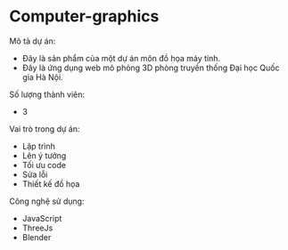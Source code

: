 # Computer-graphics

Mô tả dự án:
- Đây là sản phẩm của một dự án môn đồ họa máy tính. 
- Đây là ứng dụng web mô phỏng 3D phòng truyền thống Đại học Quốc gia Hà Nội.

Số lượng thành viên:
- 3

Vai trò trong dự án:
- Lập trình 
- Lên ý tưởng 
- Tối ưu code 
- Sửa lỗi 
- Thiết kế đồ họa

Công nghệ sử dụng:
- JavaScript
- ThreeJs
- Blender
